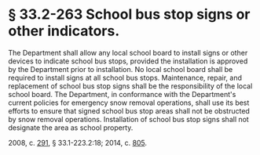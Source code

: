 # § 33.2-263 School bus stop signs or other indicators.

<p>The Department shall allow any local school board to install signs or other devices to indicate school bus stops, provided the installation is approved by the Department prior to installation. No local school board shall be required to install signs at all school bus stops. Maintenance, repair, and replacement of school bus stop signs shall be the responsibility of the local school board. The Department, in conformance with the Department's current policies for emergency snow removal operations, shall use its best efforts to ensure that signed school bus stop areas shall not be obstructed by snow removal operations. Installation of school bus stop signs shall not designate the area as school property.</p><p>2008, c. <a href='http://lis.virginia.gov/cgi-bin/legp604.exe?081+ful+CHAP0291'>291</a>, § 33.1-223.2:18; 2014, c. <a href='http://lis.virginia.gov/cgi-bin/legp604.exe?141+ful+CHAP0805'>805</a>.</p>